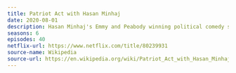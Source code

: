 ```yaml
---
title: Patriot Act with Hasan Minhaj
date: 2020-08-01
description: Hasan Minhaj's Emmy and Peabody winning political comedy season was cencelled after 6 seasons for reasons still unknown.  
seasons: 6
episodes: 40
netflix-url: https://www.netflix.com/title/80239931
source-name: Wikipedia  
source-url: https://en.wikipedia.org/wiki/Patriot_Act_with_Hasan_Minhaj
---
```


